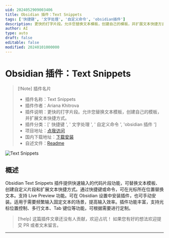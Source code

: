 ```yaml
---
uid: 2024052909003406
title: Obsidian 插件：Text Snippets
tags: ['快捷键', '文字处理', '自定义命令', 'obsidian插件']
description: 更快的打字片段。允许您替换文本模板，创建自己的模板，并扩展文本快捷方式。
author: AI
type: auto
draft: false
editable: false
modified: 20240101000000
---
```


# Obsidian 插件：Text Snippets

> [!Note] 插件名片
> - 插件名称：Text Snippets
> - 插件作者：Ariana Khitrova
> - 插件说明：更快的打字片段。允许您替换文本模板，创建自己的模板，并扩展文本快捷方式。
> - 插件分类：[' 快捷键 ', ' 文字处理 ', ' 自定义命令 ', 'obsidian 插件 ']
> - 项目地址：[点我访问](https://github.com/ArianaKhit/text-snippets-obsidian)
> - 国内下载地址：[下载安装](https://pkmer.cn/products/plugin/pluginMarket/?text-snippets-obsidian)
> - 自述文件：[Readme](https://ghproxy.net/https://raw.githubusercontent.com/ArianaKhit/text-snippets-obsidian/main/README.md)

![Text Snippets](https://cdn.pkmer.cn/covers/text-snippets-obsidian.GIF!pkmer)

## 概述

Obsidian Text Snippets 插件提供快速输入的代码片段功能，可替换文本模板、创建自定义片段和扩展文本快捷方式。通过快捷键或命令，可在光标所在位置替换文本。支持 Live Preview 功能。可在 Obsidian 设置中安装插件，也可手动安装。适用于需要频繁输入固定文本的场景，提高输入效率。插件功能丰富，支持光标位置控制、多行文本、Tab 键位等功能，可根据需要进行定制。

> [!help]
> 这篇插件文章还没有人贡献，欢迎占坑！
> 如果您有好的想法欢迎提交 PR 或者文末留言。

---



